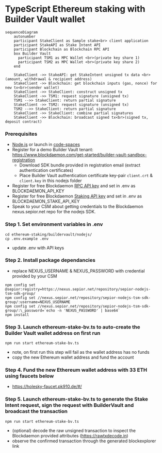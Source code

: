 
# TypeScript Ethereum staking with Builder Vault wallet

```mermaid
sequenceDiagram
    autonumber
    participant StakeClient as Sample stake<br> client application
    participant StakeAPI as Stake Intent API
    participant Blockchain as Blockchain RPC API
    box Builder Vault
      participant TSM1 as MPC Wallet <br>(private key share 1)
      participant TSM2 as MPC Wallet <br>(private key share 2)
    end

    StakeClient ->> StakeAPI: get StakeIntent unsigned tx data <br>(amount, withdrawal & recipient address)
    StakeClient ->> Blockchain: get blockchain inputs (gas, nonce) for new tx<br>(sender wallet)
    StakeClient ->> StakeClient: construct unsigned tx
    StakeClient ->> TSM1: request signature (unsigned tx)
    TSM1 -->> StakeClient: return partial signature
    StakeClient ->> TSM2: request signature (unsigned tx)
    TSM2 -->> StakeClient: return partial signature
    StakeClient ->> StakeClient: combine partial signatures
    StakeClient ->> Blockchain: broadcast signed tx<br>(signed tx, deposit contract)
```

### Prerequisites
  - [Node.js](https://nodejs.org/en/download/package-manager) or launch in [code-spaces](https://codespaces.new/Blockdaemon/demo-buildervault-stakingAPI?quickstart=1)
  - Register for a demo Builder Vault tenant: https://www.blockdaemon.com/get-started/builder-vault-sandbox-registration
    - Download SDK bundle provided in registration email (extract authentication certificates)
    - Place Builder Vault authentication certificate key-pair `client.crt` & `client.key` in this nodejs folder
  - Register for free Blockdaemon [RPC API key](https://docs.blockdaemon.com/reference/get-started-rpc#step-1-sign-up-for-an-api-key) and set in .env as BLOCKDAEMON_API_KEY
  - Register for free Blockdaemon [Staking API key](https://docs.blockdaemon.com/reference/get-started-staking-api#step-1-sign-up-for-an-api-key) and set in .env as BLOCKDAEMON_STAKE_API_KEY
  - Speak to your CSM about getting credentials to the Blockdaemon nexus.sepior.net repo for the nodejs SDK.

### Step 1. Set environment variables in .env
```shell
cd ethereum-staking/buildervault/nodejs/
cp .env.example .env
```
- update .env with API keys

### Step 2. Install package dependancies
- replace NEXUS_USERNAME & NEXUS_PASSWORD with credential provided by your CSM
```shell
npm config set @sepior:registry=https://nexus.sepior.net/repository/sepior-nodejs-tsm-sdk-group/
npm config set //nexus.sepior.net/repository/sepior-nodejs-tsm-sdk-group/:username=NEXUS_USERNAME
npm config set //nexus.sepior.net/repository/sepior-nodejs-tsm-sdk-group/:\_password=`echo -n 'NEXUS_PASSWORD' | base64`
npm install
```

### Step 3. Launch ethereum-stake-bv.ts to auto-create the Builder Vault wallet address on first run
```shell
npm run start ethereum-stake-bv.ts
```
- note, on first run this step will fail as the wallet address has no funds
- copy the new Ethereum wallet address and fund the account

### Step 4. Fund the new Ethereum wallet address with 33 ETH using faucets below
  - https://holesky-faucet.pk910.de/#/

### Step 5. Launch ethereum-stake-bv.ts to generate the Stake Intent request, sign the request with BuilderVault and broadcast the transaction
```shell
npm run start ethereum-stake-bv.ts
```
- (optional) decode the raw unsigned transaction to inspect the Blockdaemon provided attributes (https://rawtxdecode.in)
- observe the confirmed transaction through the generated blockexplorer link

